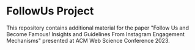# FollowUs Project 
This repository contains additional material for the paper "Follow Us and Become Famous! Insights and Guidelines From Instagram Engagement Mechanisms" presented at ACM Web Science Conference 2023.
